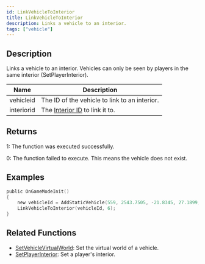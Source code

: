 ```yaml
---
id: LinkVehicleToInterior
title: LinkVehicleToInterior
description: Links a vehicle to an interior.
tags: ["vehicle"]
---
```


## Description

Links a vehicle to an interior. Vehicles can only be seen by players in the same interior (SetPlayerInterior).

| Name       | Description                                                   |
| ---------- | ------------------------------------------------------------- |
| vehicleid  | The ID of the vehicle to link to an interior.                 |
| interiorid | The [Interior ID](../resources/interiorids) to link it to. |

## Returns

1: The function was executed successfully.

0: The function failed to execute. This means the vehicle does not exist.

## Examples

```c
public OnGameModeInit()
{
    new vehicleId = AddStaticVehicle(559, 2543.7505, -21.8345, 27.1899, 52.6054, -1, -1);
    LinkVehicleToInterior(vehicleId, 6);
}
```

## Related Functions

- [SetVehicleVirtualWorld](SetVehicleVirtualWorld): Set the virtual world of a vehicle.
- [SetPlayerInterior](SetPlayerInterior): Set a player's interior.
